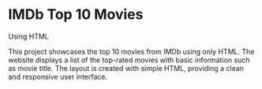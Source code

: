 # IMDb Top 10  Movies
Using HTML

This project showcases the top 10 movies from IMDb using only HTML. The website displays a list of the top-rated movies with basic information such as movie title. The layout is created with simple HTML, providing a clean and responsive user interface.
